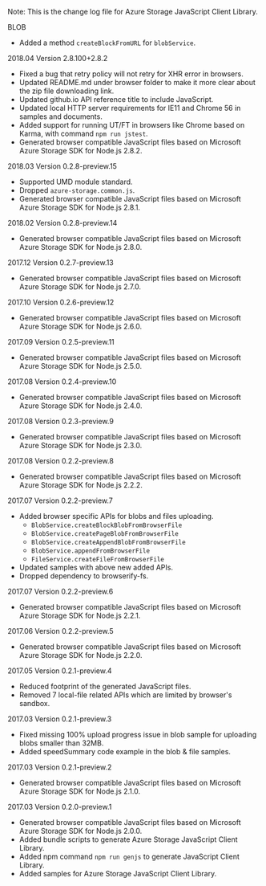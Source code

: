 Note: This is the change log file for Azure Storage JavaScript Client Library.

BLOB
* Added a method `createBlockFromURL` for `blobService`.

2018.04 Version 2.8.100+2.8.2

* Fixed a bug that retry policy will not retry for XHR error in browsers.
* Updated README.md under browser folder to make it more clear about the zip file downloading link.
* Updated github.io API reference title to include JavaScript.
* Updated local HTTP server requirements for IE11 and Chrome 56 in samples and documents.
* Added support for running UT/FT in browsers like Chrome based on Karma, with command `npm run jstest`.
* Generated browser compatible JavaScript files based on Microsoft Azure Storage SDK for Node.js 2.8.2.

2018.03 Version 0.2.8-preview.15

* Supported UMD module standard.
* Dropped `azure-storage.common.js`.
* Generated browser compatible JavaScript files based on Microsoft Azure Storage SDK for Node.js 2.8.1.

2018.02 Version 0.2.8-preview.14

* Generated browser compatible JavaScript files based on Microsoft Azure Storage SDK for Node.js 2.8.0.

2017.12 Version 0.2.7-preview.13

* Generated browser compatible JavaScript files based on Microsoft Azure Storage SDK for Node.js 2.7.0.

2017.10 Version 0.2.6-preview.12

* Generated browser compatible JavaScript files based on Microsoft Azure Storage SDK for Node.js 2.6.0.

2017.09 Version 0.2.5-preview.11

* Generated browser compatible JavaScript files based on Microsoft Azure Storage SDK for Node.js 2.5.0.

2017.08 Version 0.2.4-preview.10

* Generated browser compatible JavaScript files based on Microsoft Azure Storage SDK for Node.js 2.4.0.

2017.08 Version 0.2.3-preview.9

* Generated browser compatible JavaScript files based on Microsoft Azure Storage SDK for Node.js 2.3.0.

2017.08 Version 0.2.2-preview.8

* Generated browser compatible JavaScript files based on Microsoft Azure Storage SDK for Node.js 2.2.2.

2017.07 Version 0.2.2-preview.7

* Added browser specific APIs for blobs and files uploading.
    * `BlobService.createBlockBlobFromBrowserFile`
    * `BlobService.createPageBlobFromBrowserFile`
    * `BlobService.createAppendBlobFromBrowserFile`
    * `BlobService.appendFromBrowserFile`
    * `FileService.createFileFromBrowserFile`
* Updated samples with above new added APIs.
* Dropped dependency to browserify-fs.

2017.07 Version 0.2.2-preview.6

* Generated browser compatible JavaScript files based on Microsoft Azure Storage SDK for Node.js 2.2.1.

2017.06 Version 0.2.2-preview.5

* Generated browser compatible JavaScript files based on Microsoft Azure Storage SDK for Node.js 2.2.0.

2017.05 Version 0.2.1-preview.4

* Reduced footprint of the generated JavaScript files.
* Removed 7 local-file related APIs which are limited by browser's sandbox.

2017.03 Version 0.2.1-preview.3

* Fixed missing 100% upload progress issue in blob sample for uploading blobs smaller than 32MB.
* Added speedSummary code example in the blob & file samples.

2017.03 Version 0.2.1-preview.2

* Generated browser compatible JavaScript files based on Microsoft Azure Storage SDK for Node.js 2.1.0.

2017.03 Version 0.2.0-preview.1

* Generated browser compatible JavaScript files based on Microsoft Azure Storage SDK for Node.js 2.0.0.
* Added bundle scripts to generate Azure Storage JavaScript Client Library.
* Added npm command `npm run genjs` to generate JavaScript Client Library.
* Added samples for Azure Storage JavaScript Client Library.